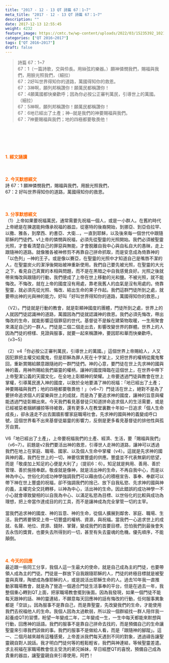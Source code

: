 ```yaml
---
title: "2017 - 12 - 13 QT 詩篇 67：1~7"
meta_title: "2017 - 12 - 13 QT 詩篇 67：1~7"
description: ""
date: 2017-12-13 12:55:45
weight: 4232
feature_image: https://cmtc.tw/wp-content/uploads/2022/03/15235392_10211799862337740_180693556567566654_o-1.webp
categories: ["QT 2016~2017"]
tags: ["QT 2016~2017"]
draft: false
---
```


<blockquote>詩篇 67：1~7<br />
67：1（一篇詩歌，交與伶長。用絲弦的樂器。）願神憐憫我們，賜福與我們，用臉光照我們，（細拉）<br />
67：2好叫世界得知你的道路，萬國得知你的救恩。<br />
67：3神啊，願列邦稱讚你！願萬民都稱讚你！<br />
67：4願萬國都快樂歡呼；因為你必按公正審判萬民，引導世上的萬國。（細拉）<br />
67：5神啊，願列邦稱讚你！願萬民都稱讚你！<br />
67：6地已經出了土產；神─就是我們的神要賜福與我們。<br />
67：7神要賜福與我們；地的四極都要敬畏他！</blockquote><br />
&nbsp;<br />
<br />
&nbsp;<br />
<br />
<span style="color: #ff6600;"><strong>1. </strong><strong>經文誦讀</strong></span><br />
<br />
<span style="color: #ff6600;"><strong> </strong></span><br />
<br />
<span style="color: #ff6600;"><strong>2. 今天默想</strong><strong>經文<br />
</strong></span>詩 67：1 願神憐憫我們，賜福與我們，用臉光照我們，<br />
67：2 好叫世界得知你的道路，萬國得知你的救恩。<br />
<br />
&nbsp;<br />
<br />
<span style="color: #ff6600;"><strong>3. 分享默想經文<br />
</strong></span>（1）上帝如果要祝福萬民，通常需要先祝福一個人，或是一小群人。在舊約時代上帝總是在揀選能夠傳承祝福的器皿，從塞特的後裔開始，到挪亞、到亞伯拉罕、以撒、雅各，到摩西、約書亞、大衛…，一直到耶穌，以及後來每一個世代中跟隨耶穌的門徒們。v1上帝的憐憫與祝福，必須先從聖靈的光照開始。我們必須被聖靈光照，才會看清楚自己的罪惡與無能，才會脫離自我中心與自私自大的愚昧，走上跟隨神的道路。就像雅各被神修剪不再靠自己拼命抓取，而是安息成為倚靠神的「以色列」─神的王子。或是像以賽亞，在聖靈的光照中才知道自己是嘴唇不潔的人，在聖靈炭火的潔淨後開始被神重新使用。我們自己要先被光照，在聖靈的大光之下，看見自己真實的本相與問題，而不是在黑暗之中自我感覺良好。光照之後就帶來悔改與跟隨的行動，我們便成了上帝在世上移動的光和鹽。不被光照，就不能悔改。不悔改，就在上帝的國度沒有用處，靠老我舊人的血氣是沒有用處的。倚靠聖靈，就必須先從光照、悔改、結出生命的果子作起。我們這群門徒所到之處，就要帶出神的光與神的能力，好叫「好叫世界得知你的道路，萬國得知你的救恩。」<br />
<br />
（V2）。門徒就是行動的教會，就是彰顯神國度的團體，門徒所到之處，世界上的人就因門徒認識神的道路，萬國因為門徒就認識神的救恩。我們必須先悔改，帶出悔改的生命，就能影響這個罪惡的世代。基督徒不是躲在建築物取暖，一生用聚會來滿足自己的一群人。門徒是二個二個走出去，影響改變世界的群體。世界上的人因為門徒的榜樣、見證與服事，就要一起來稱讚神，要因耶和華而快樂歡呼。（v3~5）<br />
<br />
（2）v4「你必按公正審判萬民，引導世上的萬國。」這個世界上帝賜給人，人又因犯罪把主權交給魔鬼，但是耶穌為罪人死在十字架上，又把世界的權柄從魔鬼奪回，重新賞賜給願意跟隨祂的一群門徒們。神的心意，要門徒在世上先求神的國與神的義，用神所賜給我們屬靈的權柄，讓神的國度降臨在這個世上，在世界中帶下上帝聖潔公義的天國文化，在全地上彰顯神的榮耀。上帝要透過門徒與教會在世上掌權，引導萬民進入神的國度，以致於全地要滿了神的祝福：「地已經出了土產；神要賜福與我們；地的四極都要敬畏他！」（v6~7）門徒活在世上，絕對不是為了要拼命追求個人的宴樂與世上的成就，而是為了要追求神的國度，讓神的旨意與權能透過門徒彰顯出來。今天我們看見基督徒只知道拼命追求個人的生活需要，或是已經被惡者捆綁擄掠等待被救，還有更多人在教堂裏數十年如一日追求「個人生命成長」，卻永遠走不出去圍牆影響家庭職場社會。先求神的國與神的義變成呼口號，這個世界看不出來基督徒屬靈的影響力，反倒是更多看見基督徒的排他性與孤芳自賞。<br />
<br />
V6「地已經出了土產」，上帝要祝福我們的土產、經濟、生活，要「賜福與我們」（v6~7）。前題是v2我們要活出神的救恩，引導世人走神的道路，讓神可以透過我們在地上在家庭、職場、國家、以及個人生命中掌權（v4）。這就是先求神的國與神的義，我們在世上的一切，神要信實豐盛的供應。豐盛並不代表無窮的慾望，而是「敬虔加上知足的心便是大利了」（提前6：6）。知足就是夠用、善用、善於管理、善於施捨奉獻。敬虔就是像神，就是活出神的生命，不再自我中心，而是以神為中心。世俗化的成功神學強調我們可以藉由信心的積極宣告、事奉、奉獻可以帶下神在世上豐盛的祝福，卻不強調我們的捨己、放下自我私慾、先求神的國與神的義，主權完全交託轉移，以神為中心，活出神的生命。因此錯誤的成功神學一不小心就會導致變相的以自我為中心、以滿足私慾為目標、以世俗化的比較與成功為理想，把上帝當作達成目的的工具，而不是讓神成為完全掌管一切的主宰。<br />
<br />
當我們追求神的國度、神的旨意、神的生命，從個人擴展到鄰舍、家庭、職場、生活，我們將要領受上帝一切豐盛的權柄、資源，與祝福。當我們一心追求世上的成就、名聲、地位、資源、錢財、掌聲，變成我們的首要目標，恐怕我們到最後會失去永恆的獎賞，也要失去所得到的一切，甚至有失去靈魂的危機。優先順序，不能顛倒。<br />
<br />
&nbsp;<br />
<br />
<span style="color: #ff6600;"><strong>4. 今天的回應<br />
</strong></span>最近跟一些同工分享，我個人這一生最大的使命，就是自己成為主的門徒，也要帶領人成為主的門徒。門徒是一群放下自我跟隨耶穌的人，門徒的終極目標就是被聖靈與真理，陶塑成為像耶穌的人，或是說活出耶穌生命的人。過去10年我一直推動家職場教會，就是為了營造一個適合門徒生活事奉的平台，但是在過去一年，我整個重心轉到QT上面，把家職場教會擺到後面。因為我發現，如果一個門徒不能每天跟神的話、神的靈連結，不願意每天回應神的話有悔改的行動，任何服事異象都是「空談」。因為服事不是靠自己，而是靠聖靈，先改變我們的生命，才能使用我們去祝福他人的生命。我個人因為太過軟弱，所以設一個群組找一群人陪伴我一起養成QT的習慣，盼望一年變成二年，二年變成一生，一生中每天都能來默想與行動，回應神的話語。我們的服事不是靠自己拼命去找的，而是預備自己的生命讓聖靈來引導我們該做的事。我們的服事不是做給人看，而是「跟隨神的腳蹤」。這一、二個月越來越有這種感覺，上帝差派我們每天遇到不同的對象，透過禱告讓聖靈親自對人說話。我才明白門徒何等的輕鬆輕省，我們與神連結，等候聖靈差遣。求主祝福在家職場教會信主受洗的弟兄姊妹，早日經歷QT的喜悅，預備自己成為貴重的器皿，讓聖靈親自來引導使用，阿們！<br />
<br />
&nbsp;<br />
<br />
&nbsp;
        